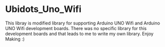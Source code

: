 # Ubidots_Uno_Wifi
This libray is modified library for supporting Arduino UNO Wifi and Arduino UNO Wifi development boards. There was no specific library for this development boards and that leads to me to write my own library. Enjoy Making :)

